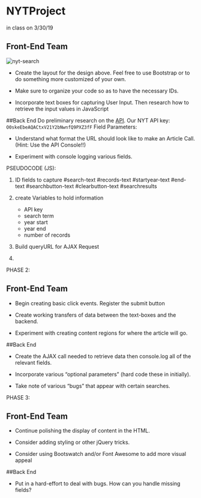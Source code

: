 # NYTProject
in class on 3/30/19

## Front-End Team
![nyt-search](Images/nyt.png)

* Create the layout for the design above. Feel free to use Bootstrap or to do something more customized of your own.

* Make sure to organize your code so as to have the necessary IDs.

* Incorporate text boxes for capturing User Input. Then research how to retrieve the input values in JavaScript

##Back End
Do preliminary research on the [API](http://developer.nytimes.com/article_search_v2.json).
Our NYT API key: `O0skeEbeAQACtxV21Y2bNwnfQ9PXZ3fF`
Field Parameters: 

* Understand what format the URL should look like to make an Article Call. (Hint: Use the API Console!!)

* Experiment with console logging various fields.

PSEUDOCODE (JS):
1. ID fields to capture
#search-text
#records-text
#startyear-text
#end-text
#searchbutton-text
#clearbutton-text
#searchresults


2. create Variables to hold information
    - API key
    - search term
    - year start
    - year end
    - number of records

3. Build queryURL for AJAX Request

4. 





PHASE 2:
## Front-End Team

* Begin creating basic click events. Register the submit button

* Create working transfers of data between the text-boxes and the backend.

* Experiment with creating content regions for where the article will go.

##Back End
* Create the AJAX call needed to retrieve data then console.log all of the relevant fields.

* Incorporate various “optional parameters” (hard code these in initially).

* Take note of various “bugs” that appear with certain searches.



PHASE 3:

## Front-End Team

* Continue polishing the display of content in the HTML.

* Consider adding styling or other jQuery tricks.

* Consider using Bootswatch and/or Font Awesome to add more visual appeal

##Back End
* Put in a hard-effort to deal with bugs. How can you handle missing fields?

